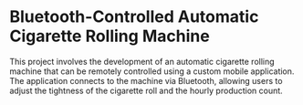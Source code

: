 # Bluetooth-Controlled Automatic Cigarette Rolling Machine

This project involves the development of an automatic cigarette rolling machine that can be remotely controlled using a custom mobile application. The application connects to the machine via Bluetooth, allowing users to adjust the tightness of the cigarette roll and the hourly production count.
